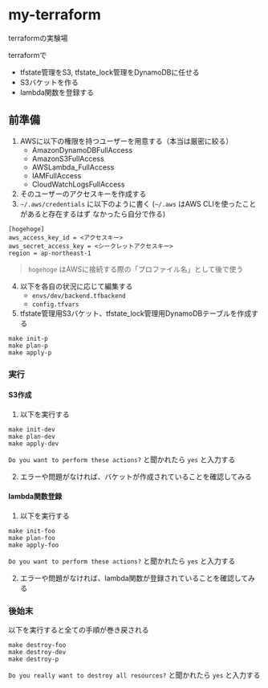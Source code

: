 # my-terraform

terraformの実験場

terraformで
* tfstate管理をS3, tfstate_lock管理をDynamoDBに任せる
* S3バケットを作る
* lambda関数を登録する

## 前準備

1. AWSに以下の権限を持つユーザーを用意する（本当は厳密に絞る）
    * AmazonDynamoDBFullAccess
    * AmazonS3FullAccess
    * AWSLambda_FullAccess
    * IAMFullAccess
    * CloudWatchLogsFullAccess
2. そのユーザーのアクセスキーを作成する
3. `~/.aws/credentials` に以下のように書く
(`~/.aws` はAWS CLIを使ったことがあると存在するはず なかったら自分で作る)
```
[hogehoge]
aws_access_key_id = <アクセスキー>
aws_secret_access_key = <シークレットアクセスキー>
region = ap-northeast-1
```
> `hogehoge` はAWSに接続する際の「プロファイル名」として後で使う
4. 以下を各自の状況に応じて編集する
    * `envs/dev/backend.tfbackend`
    * `config.tfvars`
5. tfstate管理用S3バケット、tfstate_lock管理用DynamoDBテーブルを作成する
```
make init-p
make plan-p
make apply-p
```


### 実行

#### S3作成

1. 以下を実行する
```
make init-dev
make plan-dev
make apply-dev
```
`Do you want to perform these actions?` と聞かれたら `yes` と入力する

2. エラーや問題がなければ、バケットが作成されていることを確認してみる

#### lambda関数登録

1. 以下を実行する
```
make init-foo
make plan-foo
make apply-foo
```
`Do you want to perform these actions?` と聞かれたら `yes` と入力する

2. エラーや問題がなければ、lambda関数が登録されていることを確認してみる


### 後始末

以下を実行すると全ての手順が巻き戻される
```
make destroy-foo
make destroy-dev
make destroy-p
```
`Do you really want to destroy all resources?` と聞かれたら `yes` と入力する
